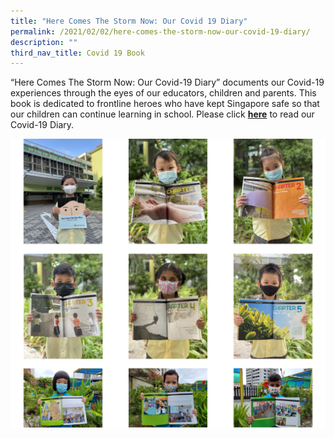 ```yaml
---
title: "Here Comes The Storm Now: Our Covid 19 Diary"
permalink: /2021/02/02/here-comes-the-storm-now-our-covid-19-diary/
description: ""
third_nav_title: Covid 19 Book
---
```

<p>&ldquo;Here Comes The Storm Now: Our Covid-19 Diary&rdquo; documents our Covid-19 experiences through the eyes of our educators, children and parents. This book is dedicated to frontline heroes who have kept Singapore safe so that our children can continue learning in school. Please click&nbsp;<strong><a href="https://blangahrisepri.moe.edu.sg/wp-content/uploads/2021/02/BRPS-Our-Covid19-Diary.pdf">here</a></strong>&nbsp;to read our Covid-19 Diary.</p>
<img src="/images/covid19diary-min.jpg">